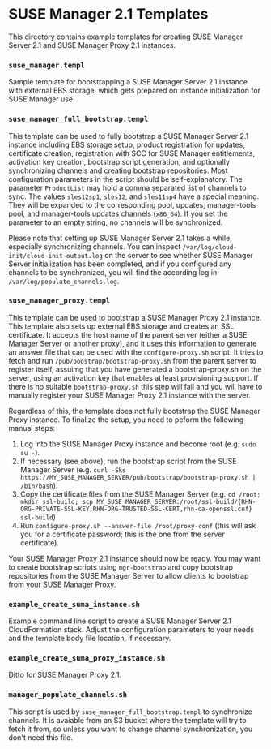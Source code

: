 SUSE Manager 2.1 Templates
==========================

This directory contains example templates for creating SUSE Manager Server 2.1
and SUSE Manager Proxy 2.1 instances.

### `suse_manager.templ`

Sample template for bootstrapping a SUSE Manager Server 2.1 instance with
external EBS storage, which gets prepared on instance initialization for SUSE
Manager use.

### `suse_manager_full_bootstrap.templ`

This template can be used to fully bootstrap a SUSE Manager Server 2.1 instance
including EBS storage setup, product registration for updates, certificate creation,
registration with SCC for SUSE Manager entitlements, activation key creation,
bootstrap script generation, and optionally synchronizing channels and creating
bootstrap repositories. Most configuration parameters in the script should be
self-explanatory. The parameter `ProductList` may hold a comma separated list
of channels to sync. The values `sles12sp1`, `sles12`, and `sles11sp4` have a
special meaning. They will be expanded to the corresponding pool, updates,
manager-tools pool, and manager-tools updates channels (`x86_64`). If you set
the parameter to an empty string, no channels will be synchronized.

Please note that setting up SUSE Manager Server 2.1 takes a while, especially
synchronizing channels. You can inspect
`/var/log/cloud-init/cloud-init-output.log` on the server to see whether SUSE
Manager Server initialization has been completed, and if you configured any
channels to be synchronized, you will find the according log in
`/var/log/populate_channels.log`.

### `suse_manager_proxy.templ`

This template can be used to bootstrap a SUSE Manager Proxy 2.1 instance. This
template also sets up external EBS storage and creates an SSL certificate. It
accepts the host name of the parent server (either a SUSE Manager Server or
another proxy), and it uses this information to generate an answer file that
can be used with the `configure-proxy.sh` script. It tries to fetch and run
`/pub/boostrap/bootstrap-proxy.sh` from the parent server to register itself,
assuimg that you have generated a bootstrap-proxy.sh on the server, using an
activation key that enables at least provisioning support. If there is no
suitable `bootstrap-proxy.sh` this step will fail and you will have to manually
register your SUSE Manager Proxy 2.1 instance with the server.

Regardless of this, the template does not fully bootstrap the SUSE Manager
Proxy instance. To finalize the setup, you need to  peform the following manual
steps:

1. Log into the SUSE Manager Proxy instance and become root (e.g. `sudo su -`).
2. If necessary (see above), run the bootstrap script from the SUSE Manager Server (e.g. `curl -Sks https://MY_SUSE_MANAGER_SERVER/pub/bootstrap/bootstrap-proxy.sh | /bin/bash`).
3. Copy the certificate files from the SUSE Manager Server (e.g. `cd /root; mkdir ssl-build; scp MY_SUSE_MANAGER_SERVER:/root/ssl-build/{RHN-ORG-PRIVATE-SSL-KEY,RHN-ORG-TRUSTED-SSL-CERT,rhn-ca-openssl.cnf} ssl-build`)
4. Run `configure-proxy.sh --answer-file /root/proxy-conf` (this will ask you for a certificate password; this is the one from the server certificate).
 
Your SUSE Manager Proxy 2.1 instance should now be ready. You may want to
create bootstrap scripts using `mgr-bootstrap` and copy bootstrap repositories
from the SUSE Manager Server to allow clients to bootstrap from your SUSE
Manager Proxy.

### `example_create_suma_instance.sh`

Example command line script to create a SUSE Manager Server 2.1 CloudFormation
stack. Adjust the configuration parameters to your needs and the template body
file location, if necessary.

### `example_create_suma_proxy_instance.sh`

Ditto for SUSE Manager Proxy 2.1.

### `manager_populate_channels.sh`

This script is used by `suse_manager_full_bootstrap.templ` to synchronize
channels. It is avaiable from an S3 bucket where the template will try to fetch
it from, so unless you want to change channel synchronization, you don't need
this file.
